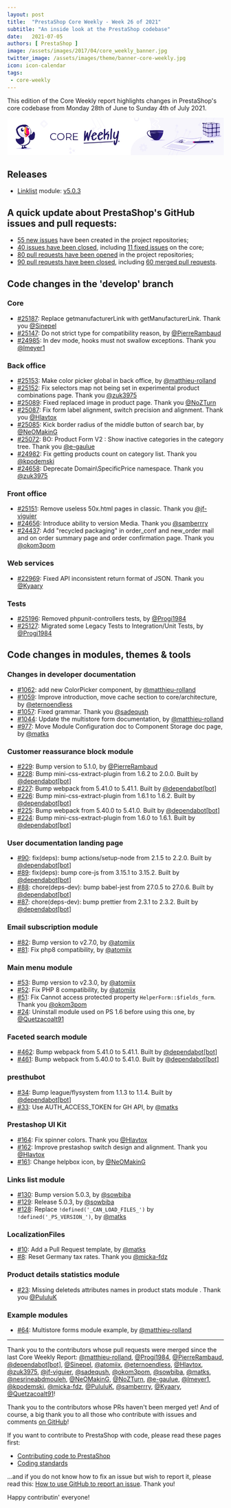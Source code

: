 ```yaml
---
layout: post
title:  "PrestaShop Core Weekly - Week 26 of 2021"
subtitle: "An inside look at the PrestaShop codebase"
date:   2021-07-05
authors: [ PrestaShop ]
image: /assets/images/2017/04/core_weekly_banner.jpg
twitter_image: /assets/images/theme/banner-core-weekly.jpg
icon: icon-calendar
tags:
 - core-weekly
---
```


This edition of the Core Weekly report highlights changes in PrestaShop's core codebase from Monday 28th of June to Sunday 4th of July 2021.

![Core Weekly banner](/assets/images/2018/12/banner-core-weekly.jpg)


## Releases

* [Linklist](https://github.com/PrestaShop/ps_linklist) module: [v5.0.3](https://github.com/PrestaShop/ps_linklist/releases/tag/v5.0.3)


## A quick update about PrestaShop's GitHub issues and pull requests:

- [55 new issues](https://github.com/search?q=org%3APrestaShop+is%3Apublic++-repo%3Aprestashop%2Fprestashop.github.io++is%3Aissue+created%3A2021-06-28..2021-07-04) have been created in the project repositories;
- [40 issues have been closed](https://github.com/search?q=org%3APrestaShop+is%3Apublic++-repo%3Aprestashop%2Fprestashop.github.io++is%3Aissue+closed%3A2021-06-28..2021-07-04), including [11 fixed issues](https://github.com/search?q=org%3APrestaShop+is%3Apublic++-repo%3Aprestashop%2Fprestashop.github.io++is%3Aissue+label%3Afixed+closed%3A2021-06-28..2021-07-04) on the core;
- [80 pull requests have been opened](https://github.com/search?q=org%3APrestaShop+is%3Apublic++-repo%3Aprestashop%2Fprestashop.github.io++is%3Apr+created%3A2021-06-28..2021-07-04) in the project repositories;
- [90 pull requests have been closed](https://github.com/search?q=org%3APrestaShop+is%3Apublic++-repo%3Aprestashop%2Fprestashop.github.io++is%3Apr+closed%3A2021-06-28..2021-07-04), including [60 merged pull requests](https://github.com/search?q=org%3APrestaShop+is%3Apublic++-repo%3Aprestashop%2Fprestashop.github.io++is%3Apr+merged%3A2021-06-28..2021-07-04).


## Code changes in the 'develop' branch


### Core
* [#25187](https://github.com/PrestaShop/PrestaShop/pull/25187): Replace getmanufacturerLink with getManufacturerLink. Thank you [@Sinepel](https://github.com/Sinepel)
* [#25147](https://github.com/PrestaShop/PrestaShop/pull/25147): Do not strict type for compatibility reason, by [@PierreRambaud](https://github.com/PierreRambaud)
* [#24985](https://github.com/PrestaShop/PrestaShop/pull/24985): In dev mode, hooks must not swallow exceptions. Thank you [@lmeyer1](https://github.com/lmeyer1)


### Back office
* [#25153](https://github.com/PrestaShop/PrestaShop/pull/25153): Make color picker global in back office, by [@matthieu-rolland](https://github.com/matthieu-rolland)
* [#25152](https://github.com/PrestaShop/PrestaShop/pull/25152): Fix selectors map not being set in experimental product combinations page. Thank you [@zuk3975](https://github.com/zuk3975)
* [#25089](https://github.com/PrestaShop/PrestaShop/pull/25089): Fixed replaced image in product page. Thank you [@NoZTurn](https://github.com/NoZTurn)
* [#25087](https://github.com/PrestaShop/PrestaShop/pull/25087): Fix form label alignment, switch precision and alignment. Thank you [@Hlavtox](https://github.com/Hlavtox)
* [#25085](https://github.com/PrestaShop/PrestaShop/pull/25085): Kick border radius of the middle button of search bar, by [@NeOMakinG](https://github.com/NeOMakinG)
* [#25072](https://github.com/PrestaShop/PrestaShop/pull/25072): BO: Product Form V2 : Show inactive categories in the category tree. Thank you [@e-gaulue](https://github.com/e-gaulue)
* [#24982](https://github.com/PrestaShop/PrestaShop/pull/24982): Fix getting products count on category list. Thank you [@kpodemski](https://github.com/kpodemski)
* [#24658](https://github.com/PrestaShop/PrestaShop/pull/24658): Deprecate Domain\SpecificPrice namespace. Thank you [@zuk3975](https://github.com/zuk3975)


### Front office
* [#25151](https://github.com/PrestaShop/PrestaShop/pull/25151): Remove useless 50x.html pages in classic. Thank you [@jf-viguier](https://github.com/jf-viguier)
* [#24656](https://github.com/PrestaShop/PrestaShop/pull/24656): Introduce ability to version Media. Thank you [@samberrry](https://github.com/samberrry)
* [#24437](https://github.com/PrestaShop/PrestaShop/pull/24437): Add "recycled packaging" in order_conf and new_order mail and on order summary page and order confirmation page. Thank you [@okom3pom](https://github.com/okom3pom)


### Web services
* [#22969](https://github.com/PrestaShop/PrestaShop/pull/22969): Fixed API inconsistent return format of JSON. Thank you [@Kyaary](https://github.com/Kyaary)


### Tests
* [#25196](https://github.com/PrestaShop/PrestaShop/pull/25196): Removed phpunit-controllers tests, by [@Progi1984](https://github.com/Progi1984)
* [#25127](https://github.com/PrestaShop/PrestaShop/pull/25127): Migrated some Legacy Tests to Integration/Unit Tests, by [@Progi1984](https://github.com/Progi1984)


## Code changes in modules, themes & tools


### Changes in developer documentation
* [#1062](https://github.com/PrestaShop/docs/pull/1062): add new ColorPicker component, by [@matthieu-rolland](https://github.com/matthieu-rolland)
* [#1059](https://github.com/PrestaShop/docs/pull/1059): Improve introduction, move cache section to core/architecture, by [@eternoendless](https://github.com/eternoendless)
* [#1057](https://github.com/PrestaShop/docs/pull/1057): Fixed grammar. Thank you [@sadeqush](https://github.com/sadeqush)
* [#1044](https://github.com/PrestaShop/docs/pull/1044): Update the multistore form documentation, by [@matthieu-rolland](https://github.com/matthieu-rolland)
* [#977](https://github.com/PrestaShop/docs/pull/977): Move Module Configuration doc to Component Storage doc page, by [@matks](https://github.com/matks)


### Customer reassurance block module
* [#229](https://github.com/PrestaShop/blockreassurance/pull/229): Bump version to 5.1.0, by [@PierreRambaud](https://github.com/PierreRambaud)
* [#228](https://github.com/PrestaShop/blockreassurance/pull/228): Bump mini-css-extract-plugin from 1.6.2 to 2.0.0. Built by [@dependabot[bot]](https://github.com/apps/dependabot)
* [#227](https://github.com/PrestaShop/blockreassurance/pull/227): Bump webpack from 5.41.0 to 5.41.1. Built by [@dependabot[bot]](https://github.com/apps/dependabot)
* [#226](https://github.com/PrestaShop/blockreassurance/pull/226): Bump mini-css-extract-plugin from 1.6.1 to 1.6.2. Built by [@dependabot[bot]](https://github.com/apps/dependabot)
* [#225](https://github.com/PrestaShop/blockreassurance/pull/225): Bump webpack from 5.40.0 to 5.41.0. Built by [@dependabot[bot]](https://github.com/apps/dependabot)
* [#224](https://github.com/PrestaShop/blockreassurance/pull/224): Bump mini-css-extract-plugin from 1.6.0 to 1.6.1. Built by [@dependabot[bot]](https://github.com/apps/dependabot)


### User documentation landing page
* [#90](https://github.com/PrestaShop/user-documentation-landing/pull/90): fix(deps): bump actions/setup-node from 2.1.5 to 2.2.0. Built by [@dependabot[bot]](https://github.com/apps/dependabot)
* [#89](https://github.com/PrestaShop/user-documentation-landing/pull/89): fix(deps): bump core-js from 3.15.1 to 3.15.2. Built by [@dependabot[bot]](https://github.com/apps/dependabot)
* [#88](https://github.com/PrestaShop/user-documentation-landing/pull/88): chore(deps-dev): bump babel-jest from 27.0.5 to 27.0.6. Built by [@dependabot[bot]](https://github.com/apps/dependabot)
* [#87](https://github.com/PrestaShop/user-documentation-landing/pull/87): chore(deps-dev): bump prettier from 2.3.1 to 2.3.2. Built by [@dependabot[bot]](https://github.com/apps/dependabot)


### Email subscription module
* [#82](https://github.com/PrestaShop/ps_emailsubscription/pull/82): Bump version to v2.7.0, by [@atomiix](https://github.com/atomiix)
* [#81](https://github.com/PrestaShop/ps_emailsubscription/pull/81): Fix php8 compatibility, by [@atomiix](https://github.com/atomiix)


### Main menu module
* [#53](https://github.com/PrestaShop/ps_mainmenu/pull/53): Bump version to v2.3.0, by [@atomiix](https://github.com/atomiix)
* [#52](https://github.com/PrestaShop/ps_mainmenu/pull/52): Fix PHP 8 compatibility, by [@atomiix](https://github.com/atomiix)
* [#51](https://github.com/PrestaShop/ps_mainmenu/pull/51): Fix Cannot access protected property `HelperForm::$fields_form`. Thank you [@okom3pom](https://github.com/okom3pom)
* [#24](https://github.com/PrestaShop/ps_mainmenu/pull/24): Uninstall module used on PS 1.6 before using this one, by [@Quetzacoalt91](https://github.com/Quetzacoalt91)


### Faceted search module
* [#462](https://github.com/PrestaShop/ps_facetedsearch/pull/462): Bump webpack from 5.41.0 to 5.41.1. Built by [@dependabot[bot]](https://github.com/apps/dependabot)
* [#461](https://github.com/PrestaShop/ps_facetedsearch/pull/461): Bump webpack from 5.40.0 to 5.41.0. Built by [@dependabot[bot]](https://github.com/apps/dependabot)


### presthubot
* [#34](https://github.com/PrestaShop/presthubot/pull/34): Bump league/flysystem from 1.1.3 to 1.1.4. Built by [@dependabot[bot]](https://github.com/apps/dependabot)
* [#33](https://github.com/PrestaShop/presthubot/pull/33): Use AUTH_ACCESS_TOKEN for GH API, by [@matks](https://github.com/matks)


### Prestashop UI Kit
* [#164](https://github.com/PrestaShop/prestashop-ui-kit/pull/164): Fix spinner colors. Thank you [@Hlavtox](https://github.com/Hlavtox)
* [#162](https://github.com/PrestaShop/prestashop-ui-kit/pull/162): Improve prestashop switch design and alignment. Thank you [@Hlavtox](https://github.com/Hlavtox)
* [#161](https://github.com/PrestaShop/prestashop-ui-kit/pull/161): Change helpbox icon, by [@NeOMakinG](https://github.com/NeOMakinG)


### Links list module
* [#130](https://github.com/PrestaShop/ps_linklist/pull/130): Bump version 5.0.3, by [@sowbiba](https://github.com/sowbiba)
* [#129](https://github.com/PrestaShop/ps_linklist/pull/129): Release 5.0.3, by [@sowbiba](https://github.com/sowbiba)
* [#128](https://github.com/PrestaShop/ps_linklist/pull/128): Replace `!defined('_CAN_LOAD_FILES_')` by `!defined('_PS_VERSION_')`, by [@matks](https://github.com/matks)


### LocalizationFiles
* [#10](https://github.com/PrestaShop/LocalizationFiles/pull/10): Add a Pull Request template, by [@matks](https://github.com/matks)
* [#8](https://github.com/PrestaShop/LocalizationFiles/pull/8): Reset Germany tax rates. Thank you [@micka-fdz](https://github.com/micka-fdz)


### Product details statistics module
* [#23](https://github.com/PrestaShop/statsproduct/pull/23): Missing deleteds attributes names in product stats module . Thank you [@PululuK](https://github.com/PululuK)


### Example modules
* [#64](https://github.com/PrestaShop/example-modules/pull/64): Multistore forms module example, by [@matthieu-rolland](https://github.com/matthieu-rolland)


<hr />

Thank you to the contributors whose pull requests were merged since the last Core Weekly Report: [@matthieu-rolland](https://github.com/matthieu-rolland), [@Progi1984](https://github.com/Progi1984), [@PierreRambaud](https://github.com/PierreRambaud), [@dependabot[bot]](https://github.com/apps/dependabot), [@Sinepel](https://github.com/Sinepel), [@atomiix](https://github.com/atomiix), [@eternoendless](https://github.com/eternoendless), [@Hlavtox](https://github.com/Hlavtox), [@zuk3975](https://github.com/zuk3975), [@jf-viguier](https://github.com/jf-viguier), [@sadeqush](https://github.com/sadeqush), [@okom3pom](https://github.com/okom3pom), [@sowbiba](https://github.com/sowbiba), [@matks](https://github.com/matks), [@nesrineabdmouleh](https://github.com/nesrineabdmouleh), [@NeOMakinG](https://github.com/NeOMakinG), [@NoZTurn](https://github.com/NoZTurn), [@e-gaulue](https://github.com/e-gaulue), [@lmeyer1](https://github.com/lmeyer1), [@kpodemski](https://github.com/kpodemski), [@micka-fdz](https://github.com/micka-fdz), [@PululuK](https://github.com/PululuK), [@samberrry](https://github.com/samberrry), [@Kyaary](https://github.com/Kyaary), [@Quetzacoalt91](https://github.com/Quetzacoalt91)!

Thank you to the contributors whose PRs haven't been merged yet! And of course, a big thank you to all those who contribute with issues and comments [on GitHub](https://github.com/PrestaShop/PrestaShop)!

If you want to contribute to PrestaShop with code, please read these pages first:

 * [Contributing code to PrestaShop](https://devdocs.prestashop.com/1.7/contribute/contribution-guidelines/)
 * [Coding standards](https://devdocs.prestashop.com/1.7/development/coding-standards/)

...and if you do not know how to fix an issue but wish to report it, please read this: [How to use GitHub to report an issue](https://devdocs.prestashop.com/1.7/contribute/contribute-reporting-issues/). Thank you!

Happy contributin' everyone!
